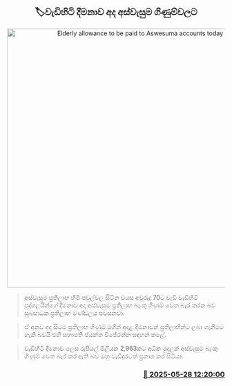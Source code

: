 <p align='center'><b><h2 align='center' title='Elderly allowance to be paid to Aswesuma accounts today'>🏷වැඩිහිටි දීමනාව අද අස්වැසුම ගිණුම්වලට‍</h2></b></p>
<p align='center'><img src='https://helakuru.sgp1.cdn.digitaloceanspaces.com/esana/images/lib/aswesuma-aswasuma-welfare.jpg' width='600' alt='Elderly allowance to be paid to Aswesuma accounts today'></p>

> අස්වැසුම ප්‍රතිලාභ හිමි පවුල්වල සිටින වයස අවුරුදු 70ට වැඩි වැඩිහිටි පුද්ගලයින්ගේ දීමනාව අද අස්වැසුම ප්‍රතිලාභ බැංකු ගිණුම් වෙත බැර කරන බව සුබසාධක ප්‍රතිලාභ මණ්ඩලය පවසනවා.

> ඒ අනුව අද සිටම ප්‍රතිලාභ ගිණුම් මගින් අදාළ දීමනාවන් ප්‍රතිලාභීන්ට ලබා ගැනීමට හැකි බවයි එහි සභාපති ජයන්ත වීජේරත්න සඳහන් කළේ.

> වැඩිහිටි දීමනාව ලෙස රුපියල් මිලියන 2,963කට අධික මුදලක් අස්වැසුම බැංකු ගිණුම් වෙත බැර කර ඇති බව ඔහු වැඩිදුරටත් ප්‍රකාශ කර සිටියා.



<h3 align='right'><a href='https://www.helakuru.lk/esana/p/110491/'>📅 2025-05-28 12:20:00</a></h3>
